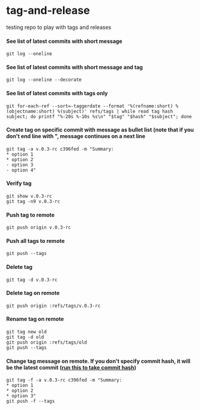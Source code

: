 # tag-and-release
testing repo to play with tags and releases

#### See list of latest commits with short message
```
git log --oneline
```
#### See list of latest commits with short message and tag
```
git log --oneline --decorate
```
#### See list of latest commits with tags only
```
git for-each-ref --sort=-taggerdate --format '%(refname:short) %(objectname:short) %(subject)' refs/tags | while read tag hash subject; do printf "%-20s %-10s %s\n" "$tag" "$hash" "$subject"; done
```
#### Create tag on specific commit with message as bullet list (note that if you don't end line with ", message continues on a next line 
```
git tag -a v.0.3-rc c396fed -m "Summary:
* option 1
* option 2
- option 3
- option 4"
```
#### Verify tag
```
git show v.0.3-rc
git tag -n9 v.0.3-rc
```
#### Push tag to remote
```
git push origin v.0.3-rc
```
#### Push all tags to remote
```
git push --tags
```
#### Delete tag
```
git tag -d v.0.3-rc
```
#### Delete tag on remote
```
git push origin :refs/tags/v.0.3-rc
```
#### Rename tag on remote
```
git tag new old
git tag -d old
git push origin :refs/tags/old
git push --tags
```
#### Change tag message on remote. If you don't specify commit hash, it will be the latest commit ([run this to take commit hash](#See-list-of-latest-commits-with-tags-only))
```
git tag -f -a v.0.3-rc c396fed -m "Summary:
* option 1
* option 2
* option 3"
git push -f --tags
```

